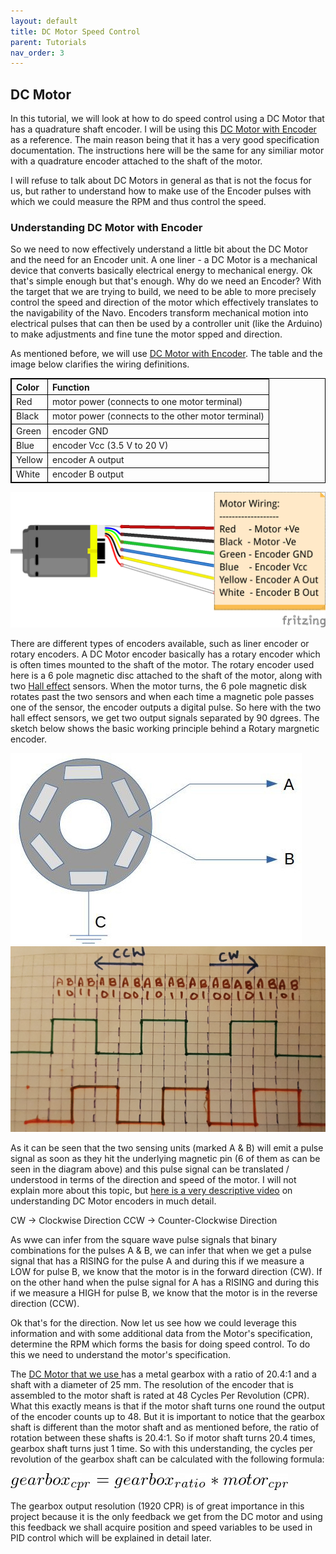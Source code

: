 ```yaml
---
layout: default
title: DC Motor Speed Control
parent: Tutorials
nav_order: 3
---
```


## DC Motor

In this tutorial, we will look at how to do speed control using a DC Motor that has a quadrature shaft encoder. I will be using this <a href="https://www.pololu.com/product/4843" target="_blank">DC Motor with Encoder</a> as a reference. The main reason being that it has a very good specification documentation. The instructions here will be the same for any similiar motor with a quadrature encoder attached to the shaft of the motor.

I will refuse to talk about DC Motors in general as that is not the focus for us, but rather to understand how to make use of the Encoder pulses with which we could measure the RPM and thus control the speed.

### Understanding DC Motor with Encoder

So we need to now effectively understand a little bit about the DC Motor and the need for an Encoder unit. A one liner - a DC Motor is a mechanical device that converts basically electrical energy to mechanical energy. Ok that's simple enough but that's enough. Why do we need an Encoder? With the target that we are trying to build, we need to be able to more precisely control the speed and direction of the motor which effectively translates to the navigability of the Navo. Encoders transform mechanical motion into electrical pulses that can then be used by a controller unit (like the Arduino) to make adjustments and fine tune the motor spped and direction. 

As mentioned before, we will use <a href="https://www.pololu.com/product/4843" target="_blank">DC Motor with Encoder</a>. The table and the image below clarifies the wiring definitions.

<table style="width:100%; border: 1px solid black;">
  <tr>
    <th align="left" style="border: 1px solid black;">Color</th>
    <th align="left" style="border: 1px solid black;">Function</th> 
  </tr>
  <tr>
    <td style="border: 1px solid black;">Red</td>
    <td style="border: 1px solid black;">motor power (connects to one motor terminal)</td>
  </tr>
   <tr>
    <td style="border: 1px solid black;">Black</td>
    <td style="border: 1px solid black;">motor power (connects to the other motor terminal)</td>
  </tr>
   <tr>
    <td style="border: 1px solid black;">Green</td>
    <td style="border: 1px solid black;">encoder GND</td>
  </tr>
   <tr>
    <td style="border: 1px solid black;">Blue</td>
    <td style="border: 1px solid black;">encoder Vcc (3.5 V to 20 V)</td>
  </tr>
   <tr>
    <td style="border: 1px solid black;">Yellow</td>
    <td style="border: 1px solid black;">encoder A output</td>
  </tr>
   <tr>
    <td style="border: 1px solid black;">White</td>
    <td style="border: 1px solid black;">encoder B output</td>
  </tr>
</table> 

![dc-motor-wiring](../assets/images/motor/dc-motor-wiring-pololu-25d.png)

There are different types of encoders available, such as liner encoder or rotary encoders. A DC Motor encoder basically has a rotary encoder which is often times mounted to the shaft of the motor. The rotary encoder used here is a 6 pole magnetic disc attached to the shaft of the motor, along with two <a href="https://en.wikipedia.org/wiki/Hall_effect" target="_blank">Hall effect</a> sensors. When the motor turns, the 6 pole magnetic disk rotates past the two sensors and when each time a magnetic pole passes one of the sensor, the encoder outputs a digital pulse. So here with the two hall effect sensors, we get two output signals separated by 90 dgrees. The sketch below shows the basic working principle behind a Rotary margnetic encoder. 

![rotary-encoder](../assets/images/motor/encoder.jpg)
![rotary-encoder-pulse](../assets/images/motor/square-wave.png)

As it can be seen that the two sensing units (marked A & B) will emit a pulse signal as soon as they hit the underlying magnetic pin (6 of them as can be seen in the diagram above) and this pulse signal can be translated / understood in terms of the direction and speed of the motor. I will not explain more about this topic, but <a href="https://www.youtube.com/watch?v=dMBrR4gDi3s" target="_blank">here is a very descriptive video</a> on understanding DC Motor encoders in much detail.

CW  -> Clockwise Direction
CCW -> Counter-Clockwise Direction

As wwe can infer from the square wave pulse signals that binary combinations for the pulses A & B, we can infer that when we get a pulse signal that has a RISING for the pulse A and during this if we measure a LOW for pulse B, we know that the motor is in the forward direction (CW). If on the other hand when the pulse signal for A has a RISING and during this if we measure a HIGH for pulse B, we know that the motor is in the reverse direction (CCW).

Ok that's for the direction. Now let us see how we could leverage this information and with some additional data from the Motor's specification, determine the RPM which forms the basis for doing speed control. To do this we need to understand the motor's specification.

The <a href="https://www.pololu.com/product/4843" target="_blank"> DC Motor that we use </a> has a metal gearbox with a ratio of 20.4:1 and a shaft with a diameter of 25 mm. The resolution of the encoder that is assembled to the motor shaft is rated at 48 Cycles Per Revolution (CPR). What this exactly means is that if the motor shaft turns one round the output of the encoder counts up to 48. But it is important to notice that the gearbox shaft is different than the motor shaft and as mentioned before, the ratio of rotation between these shafts is 20.4:1. So if motor shaft turns 20.4 times, gearbox shaft turns just 1 time. So with this understanding, the cycles per revolution of the gearbox shaft can be calculated with the following formula:

![motor-cpr-formula](../assets/images/motor/motor-cpr-formula.png)

The gearbox output resolution (1920 CPR) is of great importance in this project because it is the only feedback we get from the DC motor and using this feedback we shall acquire position and speed variables to be used in PID control which will be explained in detail later.